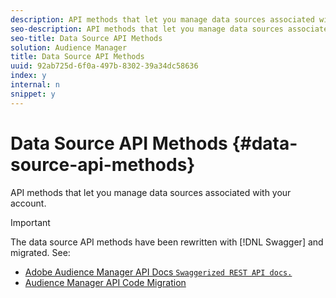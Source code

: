 ```yaml
---
description: API methods that let you manage data sources associated with your account.
seo-description: API methods that let you manage data sources associated with your account.
seo-title: Data Source API Methods
solution: Audience Manager
title: Data Source API Methods
uuid: 92ab725d-6f0a-497b-8302-39a34dc58636
index: y
internal: n
snippet: y
---
```


# Data Source API Methods {#data-source-api-methods}

API methods that let you manage data sources associated with your account.

<!-- 

c_rest_data_sources.xml

 -->

>[!IMPORTANT]
>
>The data source API methods have been rewritten with [!DNL Swagger] and migrated. See:
>
>* [Adobe Audience Manager API Docs `Swaggerized REST API docs.`](https://bank.demdex.com/portal/swagger/index.html)
>* [Audience Manager API Code Migration](../../c-api/api-swagger-migration.md#concept_99C4AEF678E94AFE9B29F9B663200BAD)
>